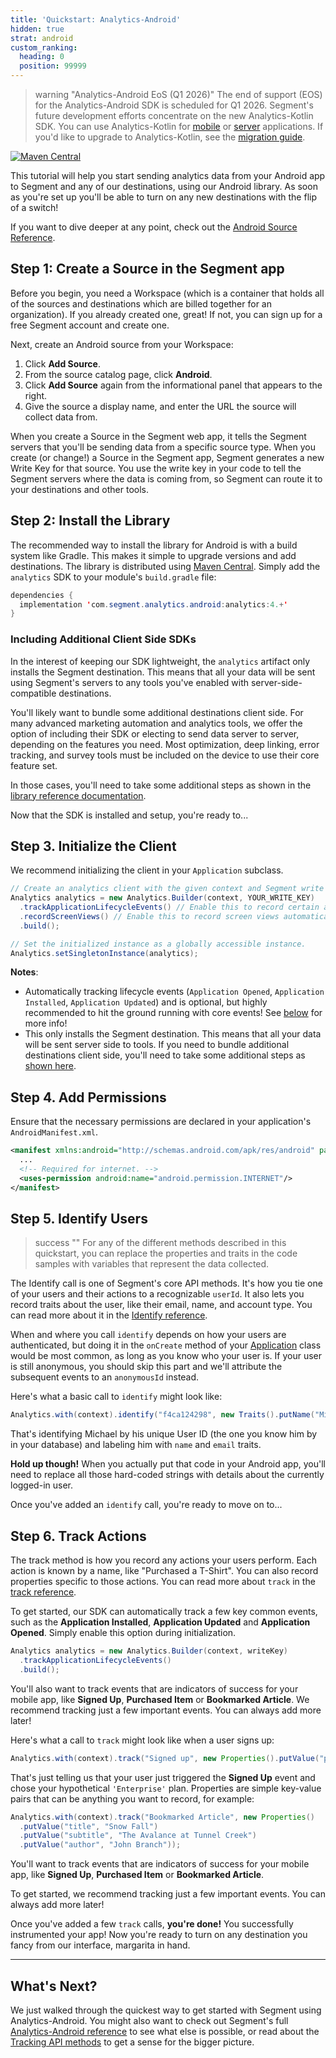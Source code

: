 ```yaml
---
title: 'Quickstart: Analytics-Android'
hidden: true
strat: android
custom_ranking:
  heading: 0
  position: 99999
---
```


> warning "Analytics-Android EoS (Q1 2026)"
> The end of support (EOS) for the Analytics-Android SDK is scheduled for Q1 2026. Segment's future development efforts concentrate on the new Analytics-Kotlin SDK. You can use Analytics-Kotlin for [mobile](/docs/connections/sources/catalog/libraries/mobile/kotlin-android/) or [server](/docs/connections/sources/catalog/libraries/server/kotlin) applications. If you'd like to upgrade to Analytics-Kotlin, see the [migration guide](/docs/connections/sources/catalog/libraries/mobile/kotlin-android/migration/). 

[![Maven Central](https://maven-badges.herokuapp.com/maven-central/com.segment.analytics.android/analytics/badge.svg)](https://maven-badges.herokuapp.com/maven-central/com.segment.analytics.android/analytics)

This tutorial will help you start sending analytics data from your Android app to Segment and any of our destinations, using our Android library. As soon as you're set up you'll be able to turn on any new destinations with the flip of a switch!

If you want to dive deeper at any point, check out the [Android Source Reference](/docs/connections/sources/catalog/libraries/mobile/android).

## Step 1: Create a Source in the Segment app

Before you begin, you need a Workspace (which is a container that holds all of the sources and destinations which are billed together for an organization). If you already created one, great! If not, you can sign up for a free Segment account and create one.

Next, create an Android source from your Workspace:

1. Click **Add Source**.
2. From the source catalog page, click **Android**.
3. Click **Add Source** again from the informational panel that appears to the right.
4. Give the source a display name, and enter the URL the source will collect data from.

When you create a Source in the Segment web app, it tells the Segment servers that you'll be sending data from a specific source type. When you create (or change!) a Source in the Segment app, Segment generates a new Write Key for that source. You use the write key in your code to tell the Segment servers where the data is coming from, so Segment can route it to your destinations and other tools.


## Step 2: Install the Library

The recommended way to install the library for Android is with a build system like Gradle. This makes it simple to upgrade versions and add destinations. The library is distributed using [Maven Central](http://maven.org/). Simply add the `analytics` SDK to your module's `build.gradle` file:

```java
dependencies {
  implementation 'com.segment.analytics.android:analytics:4.+'
}
```

### Including Additional Client Side SDKs

In the interest of keeping our SDK lightweight, the `analytics` artifact only installs the Segment destination. This means that all your data will be sent using Segment's servers to any tools you've enabled with server-side-compatible destinations.

You'll likely want to bundle some additional destinations client side. For many advanced marketing automation and analytics tools, we offer the option of including their SDK or electing to send data server to server, depending on the features you need. Most optimization, deep linking, error tracking, and survey tools must be included on the device to use their core feature set.

In those cases, you'll need to take some additional steps as shown in the [library reference documentation](/docs/connections/sources/catalog/libraries/mobile/android/#about-mobile-connection-modes).

Now that the SDK is installed and setup, you're ready to...

## Step 3. Initialize the Client

We recommend initializing the client in your `Application` subclass.
```java
// Create an analytics client with the given context and Segment write key.
Analytics analytics = new Analytics.Builder(context, YOUR_WRITE_KEY)
  .trackApplicationLifecycleEvents() // Enable this to record certain application events automatically!
  .recordScreenViews() // Enable this to record screen views automatically!
  .build();

// Set the initialized instance as a globally accessible instance.
Analytics.setSingletonInstance(analytics);
```

**Notes**:
- Automatically tracking lifecycle events (`Application Opened`, `Application Installed`, `Application Updated`) and is optional, but highly recommended to hit the ground running with core events! See [below](/docs/connections/sources/catalog/libraries/mobile/android/quickstart/#step-6-track-actions) for more info!
- This only installs the Segment destination. This means that all your data will be sent server side to tools.
If you need to bundle additional destinations client side, you'll need to take some additional steps as [shown here](/docs/connections/sources/catalog/libraries/mobile/android/#about-mobile-connection-modes).

## Step 4. Add Permissions

Ensure that the necessary permissions are declared in your application's `AndroidManifest.xml`.

```xml
<manifest xmlns:android="http://schemas.android.com/apk/res/android" package="your.package.name">
  ...
  <!-- Required for internet. -->
  <uses-permission android:name="android.permission.INTERNET"/>
</manifest>
```

## Step 5. Identify Users

> success ""
> For any of the different methods described in this quickstart, you can replace the properties and traits in the code samples with variables that represent the data collected.

The Identify call is one of Segment's core API methods. It's how you tie one of your users and their actions to a recognizable `userId`. It also lets you record traits about the user, like their email, name, and account type. You can read more about it in the [Identify reference](/docs/connections/sources/catalog/libraries/mobile/android#identify).

When and where you call `identify` depends on how your users are authenticated, but doing it in the `onCreate` method of your [Application](http://developer.android.com/reference/android/app/Application.html) class would be most common, as long as you know who your user is. If your user is still anonymous, you should skip this part and we'll attribute the subsequent events to an `anonymousId` instead.

Here's what a basic call to `identify` might look like:

```java
Analytics.with(context).identify("f4ca124298", new Traits().putName("Michael Bolton").putEmail("mbolton@example.com"));
```

That's identifying Michael by his unique User ID (the one you know him by in your database) and labeling him with `name` and `email` traits.

**Hold up though!** When you actually put that code in your Android app, you'll need to replace all those hard-coded strings with details about the currently logged-in user.

Once you've added an `identify` call, you're ready to move on to...

## Step 6. Track Actions

The track method is how you record any actions your users perform. Each action is known by a name, like "Purchased a T-Shirt". You can also record properties specific to those actions. You can read more about `track` in the [track reference](/docs/connections/sources/catalog/libraries/mobile/android#track).

To get started, our SDK can automatically track a few key common events, such as the **Application Installed**, **Application Updated** and **Application Opened**. Simply enable this option during initialization.

```java
Analytics analytics = new Analytics.Builder(context, writeKey)
  .trackApplicationLifecycleEvents()
  .build();
```

You'll also want to track events that are indicators of success for your mobile app, like **Signed Up**, **Purchased Item** or **Bookmarked Article**. We recommend tracking just a few important events. You can always add more later!

Here's what a call to `track` might look like when a user signs up:

```java
Analytics.with(context).track("Signed up", new Properties().putValue("plan", "Enterprise"));
```

That's just telling us that your user just triggered the **Signed Up** event and chose your hypothetical `'Enterprise'` plan. Properties are simple key-value pairs that can be anything you want to record, for example:

```java
Analytics.with(context).track("Bookmarked Article", new Properties()
  .putValue("title", "Snow Fall")
  .putValue("subtitle", "The Avalance at Tunnel Creek")
  .putValue("author", "John Branch"));
```

You'll want to track events that are indicators of success for your mobile app, like **Signed Up**, **Purchased Item** or **Bookmarked Article**.

To get started, we recommend tracking just a few important events. You can always add more later!

Once you've added a few `track` calls, **you're done!** You successfully instrumented your app! Now you're ready to turn on any destination you fancy from our interface, margarita in hand.

---

## What's Next?

We just walked through the quickest way to get started with Segment using Analytics-Android. You might also want to check out Segment's full [Analytics-Android reference](/docs/connections/sources/catalog/libraries/mobile/android) to see what else is possible, or read about the [Tracking API methods](/docs/connections/sources/catalog/libraries/server/http-api/) to get a sense for the bigger picture.
